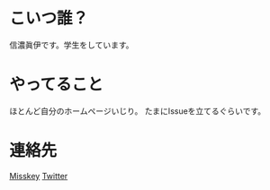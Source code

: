 # こいつ誰？
信濃眞伊です。学生をしています。
# やってること
ほとんど自分のホームページいじり。
たまにIssueを立てるぐらいです。
# 連絡先
[Misskey](https://beta.romneko.net/@WAKASAWAN)
[Twitter](https://x.com/WAKASAGISYSTEM)
